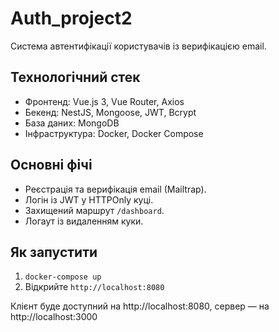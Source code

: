 # Auth_project2
Система автентифікації користувачів із верифікацією email.

## Технологічний стек
- Фронтенд: Vue.js 3, Vue Router, Axios
- Бекенд: NestJS, Mongoose, JWT, Bcrypt
- База даних: MongoDB
- Інфраструктура: Docker, Docker Compose

## Основні фічі
- Реєстрація та верифікація email (Mailtrap).
- Логін із JWT у HTTPOnly куці.
- Захищений маршрут `/dashboard`.
- Логаут із видаленням куки.

## Як запустити
1. `docker-compose up`
2. Відкрийте `http://localhost:8080`

Клієнт буде доступний на http://localhost:8080, сервер — на http://localhost:3000
